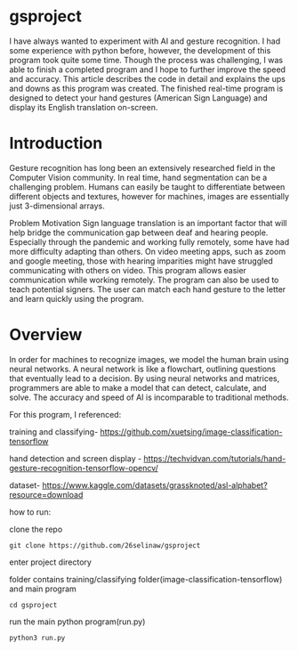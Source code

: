 # gsproject

I have always wanted to experiment with AI and gesture recognition. I had some experience with python before, however, the development of this program took quite some time. Though the process was challenging, I was able to finish a completed program and I hope to further improve the speed and accuracy. This article describes the code in detail and explains the ups and downs as this program was created. The finished real-time program is designed to detect your hand gestures (American Sign Language) and display its English translation on-screen.

# Introduction
Gesture recognition has long been an extensively researched field in the Computer Vision community. In real time, hand segmentation can be a challenging problem. Humans can easily be taught to differentiate between different objects and textures, however for machines, images are essentially just 3-dimensional arrays.

Problem Motivation
Sign language translation is an important factor that will help bridge the communication gap between deaf and hearing people. Especially through the pandemic and working fully remotely, some have had more difficulty adapting than others. On video meeting apps, such as zoom and google meeting, those with hearing imparities might have struggled communicating with others on video. This program allows easier communication while working remotely. The program can also be used to teach potential signers. The user can match each hand gesture to the letter and learn quickly using the program. 

# Overview
In order for machines to recognize images, we model the human brain using neural networks. A neural network is like a flowchart, outlining questions that eventually lead to a decision. By using neural networks and matrices, programmers are able to make a model that can detect, calculate, and solve. The accuracy and speed of AI is incomparable to traditional methods.

For this program, I referenced:

training and classifying- https://github.com/xuetsing/image-classification-tensorflow

hand detection and screen display - https://techvidvan.com/tutorials/hand-gesture-recognition-tensorflow-opencv/

dataset- https://www.kaggle.com/datasets/grassknoted/asl-alphabet?resource=download

how to run:

clone the repo
```shell
git clone https://github.com/26selinaw/gsproject
```

enter project directory

folder contains training/classifying folder(image-classification-tensorflow) and main program
```shell
cd gsproject
```

run the main python program(run.py)
```shell
python3 run.py
```

